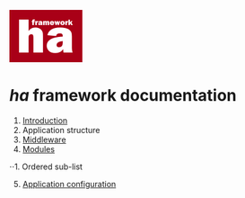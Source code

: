 ![ha framework](https://github.com/itrnka/ha-framework/blob/master/docs/img/ha-logo.png "ha framework")

# *ha* framework documentation

1. [Introduction](introduction.md)
2. Application structure
3. [Middleware](modules.md)
4. [Modules](modules.md)

⋅⋅1. Ordered sub-list

5. [Application configuration](app-configuration.md)